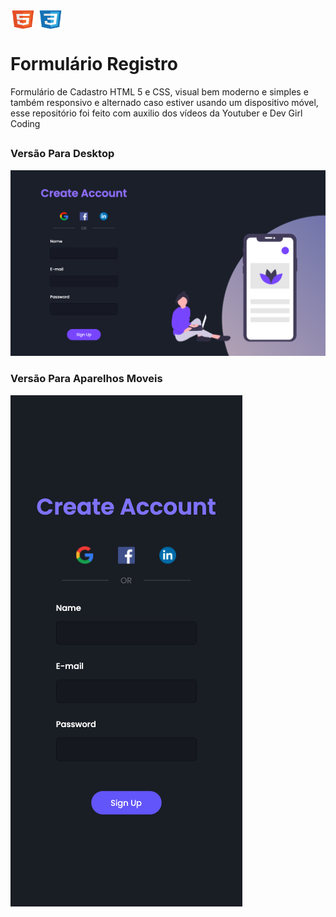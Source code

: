 <div>
<img align="center" alt="Daniel-HTML" height="30" width="40" src="https://raw.githubusercontent.com/devicons/devicon/master/icons/html5/html5-original.svg">
<img align="center" alt="Daniel-CSS" height="30" width="40" src="https://raw.githubusercontent.com/devicons/devicon/master/icons/css3/css3-original.svg">  
</div>

# Formulário Registro
 Formulário de Cadastro HTML 5 e CSS, visual bem moderno e simples e também responsivo e alternado caso estiver usando um dispositivo móvel, esse repositório foi feito com auxilio dos vídeos da Youtuber e Dev Girl Coding

 ##
 
### Versão Para Desktop
<img src="assets/final.png" alt="Web Version"/>

### Versão Para Aparelhos Moveis
<img src="assets/final-mobile.png" alt="Mobile Version"/>
